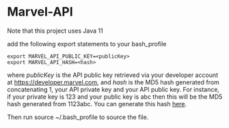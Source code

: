 # Marvel-API
Note that this project uses Java 11

add the following export statements to your bash_profile
```aidl
export MARVEL_API_PUBLIC_KEY=<publicKey>
export MARVEL_API_HASH=<hash>
```
where *publicKey* is the API public key retrieved via your developer account at https://developer.marvel.com, 
and *hash* is the MD5 hash generated from concatenating 1, your API private key and your API public key.
For instance, if your private key is 123 and your public key is abc then this will be the MD5 hash generated from 1123abc.
You can generate this hash [here](https://cryptii.com/pipes/md5-hash).

Then run source ~/.bash_profile to source the file.